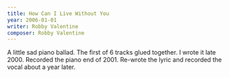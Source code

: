 ```yaml
---
title: How Can I Live Without You
year: 2006-01-01
writer: Robby Valentine
composer: Robby Valentine
---
```


A little sad piano ballad. The first of 6 tracks glued together.
I wrote it late 2000. Recorded the piano end of 2001. Re-wrote the lyric and recorded the vocal about a year later.